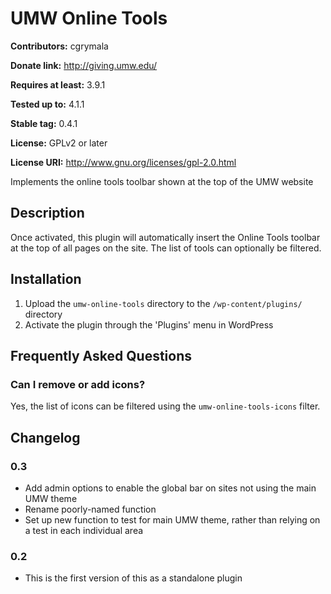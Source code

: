 # UMW Online Tools #
**Contributors:** cgrymala

**Donate link:** http://giving.umw.edu/

**Requires at least:** 3.9.1

**Tested up to:** 4.1.1

**Stable tag:** 0.4.1

**License:** GPLv2 or later

**License URI:** http://www.gnu.org/licenses/gpl-2.0.html


Implements the online tools toolbar shown at the top of the UMW website

## Description ##

Once activated, this plugin will automatically insert the Online Tools toolbar at the top of all pages on the site. The list of tools can optionally be filtered.

## Installation ##

1. Upload the `umw-online-tools` directory to the `/wp-content/plugins/` directory
1. Activate the plugin through the 'Plugins' menu in WordPress

## Frequently Asked Questions ##

### Can I remove or add icons? ###

Yes, the list of icons can be filtered using the `umw-online-tools-icons` filter.

## Changelog ##

### 0.3 ###
* Add admin options to enable the global bar on sites not using the main UMW theme
* Rename poorly-named function
* Set up new function to test for main UMW theme, rather than relying on a test in each individual area

### 0.2 ###
* This is the first version of this as a standalone plugin
